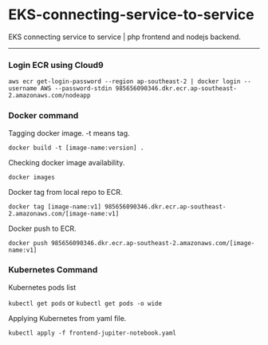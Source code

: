 # EKS-connecting-service-to-service
EKS connecting service to service | php frontend and nodejs backend. 

--- 

### Login ECR using Cloud9

`aws ecr get-login-password --region ap-southeast-2 | docker login --username AWS --password-stdin 985656090346.dkr.ecr.ap-southeast-2.amazonaws.com/nodeapp
`

### Docker command
Tagging docker image. -t means tag. 

`docker build -t [image-name:version] . `

Checking docker image availability. 

`
docker images
`

Docker tag from local repo to ECR. 

`docker tag [image-name:v1] 985656090346.dkr.ecr.ap-southeast-2.amazonaws.com/[image-name:v1]`

Docker push to ECR. 

`docker push 985656090346.dkr.ecr.ap-southeast-2.amazonaws.com/[image-name:v1]`

### Kubernetes Command
Kubernetes pods list

`kubectl get pods`
or 
`kubectl get pods -o wide`

Applying Kubernetes from yaml file. 

`kubectl apply -f frontend-jupiter-notebook.yaml`
